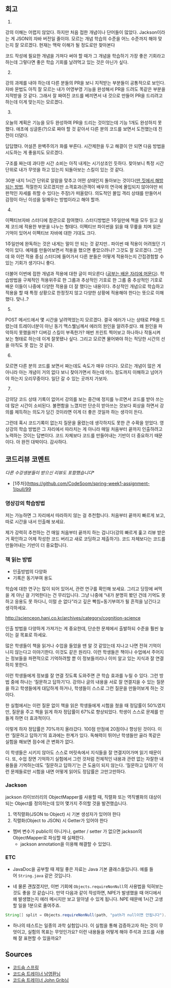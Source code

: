   ## 회고

1)

강의 이해는 어렵지 않았다. 하지만 처음 접한 개념이나 단어들이 많았다. Jackson이라는 게 JSON의 자바 버전일 줄이야. 모르는 개념 학습의 수준을 어느 수준까지 해야 맞는지 잘 모르겠다. 현재는 맥락 이해가 될 정도로만 찾아본다

코드 작성에 필요한 개념을 가져다 써야 할 때가 그 개념을 학습하기 가장 좋은 기회라고 하는데 그렇다면 좋은 학습 기회를 날려먹고 있는 것은 아닌가 싶다.

2)
강의 과제를 내야 하는데 다른 분들의 PR을 보니 지적받는 부분들이 공통적으로 보인다. 자바 문법도 아직 잘 모르는 내가 어영부영 기능을 완성해서 PR을 드려도 똑같은 부분을 지적받을 것 같다. 그래서 잘 짜여진 코드를 베끼면서 내 것으로 만들어 PR을 드리려고 하는데 이게 맞는지는 모르겠다.

3)
오늘의 계획은 기능을 모두 완성하여 PR을 드리는 것이었는데 기능 1개도 완성하지 못했다. 애초에 싱글톤(?)으로 짜야 할 것 같아서 다른 분의 코드를 보면서 도전했는데 진전이 더뎠다. 

답답했다. 어설픈 완벽주의가 화를 부른다. 시간제한을 두고 해결이 안 되면 다음 방법을 시도하는 게 좋을지도 모르겠다.

구조를 짜는데 과다한 시간 소비는 아직 내게는 시기상조인 듯하다. 찾아보니 특정 시간 단위로 내가 무엇을 하고 있는지 되돌아보는 스킬이 있는 것 같다.

30분 내지 1시간 단위로 알람을 맞추고 어떤 상태인지 돌아보는 것이다([딴 짓에서 해방되는 방법](https://www.youtube.com/watch?v=ZEJnnRmmt0M). 적절한지 모르겠지만 소격효과(관객이 배우의 연극에 몰입되지 않아야만 비판적인 자세를 취할 수 있다는 주장)가 떠올랐다. 의도적인 몰입 격리 상태를 만들어서 감정이 아닌 이성을 일깨우는 방법이라고 해야 할까.

4)
이펙티브자바 스터디에 참관으로 참여했다. 스터디방법은 1주일만에 책을 모두 읽고 실제 코드에 적용한 부분을 나누는 형태다. 이펙티브 파이썬을 읽을 때 무릎을 치며 읽은 기억이 있어서 이펙티브 자바에 대한 기대도 크다.

1주일만에 완독하는 것은 내게는 말이 안 되는 것 같지만.. 파이썬 때 적용이 어려웠던 기억이 있다. 예제를 만들어보면서 적용을 했으면 좋았으려나? 그것도 잘 모르겠다. 그런데 와 이런 적용 중심 스터디에 들어가서 다른 분들은 어떻게 적용하는지 간접경험할 수 있는 기회가 생기다니 좋다.

더불어 이번에 접한 개념과 적용에 대한 글이 떠오른다 ([공부는 배운 자리에 머문다](http://scienceon.hani.co.kr/34498)). 학습방법을 구체적인 적용위주로 한 그룹과 추상적인 기호로 한 그룹 중 추상적인 기호로 배운 이들이 나중에 다양한 적용을 더 잘 했다는 내용이다. 추상적인 개념으로 학습하고 적용을 할 때 특정 상황으로 한정짓지 않고 다양한 상황에 적용해야 한다는 뜻으로 이해했다. 맞나..? 

5)
POST 메서드에서 몇 시간을 날려먹었는지 모르겠다. 결국 에러가 나는 상태로 PR을 드렸는데 트레이너분이 아닌 동기 맥스웰님께서 에러의 원인을 알려주셨다. 왜 원인을 파악하지 못했을까? 디버깅 스킬이 부족한가? 매번 프린트 찍어보고 하나하나 작동시켜 보는 형태로 하는데 이게 잘못됐나 싶다. 그리고 모르면 물어봐야 하는 적당한 시간의 선을 아직도 못 잡는 것 같다. 

6)
모르면 다른 분의 코드를 보면서 짜는데도 속도가 매우 더디다. 모르는 개념이 많은 게 아니라 아는 개념이 거의 없다 보니 찾아가면서 하는데 어느 정도까지 이해하고 넘어가야 하는지 오리무중이다. 일단 갈 수 있는 곳까지 가보자.

7)
강의당 코드 상태 기록이 없어서 강의를 보는 중간에 정지를 누르면서 코드를 받아 쓰는데 많은 시간이 소비된다.  불편함을 느꼈지만 단순히 받아쓰는 것보다 회상을 하면서 강의를 체득하는 의도가 담긴 것이라면 이게 더 좋은 것일까 하는 생각이 든다.

그런데 혹시 코드기록이 없는지 질문을 올렸는데 생각하지도 못한 큰 수확을 얻었다. 영상강의 학습 방법은 그 자리에서 따라치는 게 아니라 매일 처음부터 끝까지 인출하려고 노력하는 것이는 답변이다. 코드 자체보다 코드를 만들어내는 기반이 더 중요하기 때문이다. 아 완전 대박이다. 감사하다.

## 코드리뷰 코멘트 

*다른 수강생분들이 받으신 리뷰도 포함했습니다**

- [1주차](https://github.com/CodeSoom/spring-week1-assignment-1/pull/99

### 영상강의 학습방법

저는 가능하면 그 자리에서 따라하지 않는 걸 추천합니다. 처음부터 끝까지 빠르게 보고, 따로 시간을 내서 인출해 보세요.

제가 강력히 추천하는 건 매일 처음부터 끝까지 하는 겁니다(강의 빠르게 훑고 리뷰 받은 거 확인하고 어제 작성한 코드 버리고 새로 코딩하고 제출하기). 코드 자체보다는 코드를 만들어내는 기반이 더 중요합니다.


### 책 읽는 방법
- 인출방법의 다양화
- 기록은 동기부여 용도 

 학습에 대한 연구는 많이 되어 있어서, 관련 연구를 확인해 보세요. 그리고 당장에 써먹을 게 아닌 걸 기억한다는 건 무리입니다. 그냥 나중에 “내가 분명히 봤던 건데 기억도 못 하고 응용도 못 하다니, 이럴 순 없다”라고 깊은 빡침=동기부여가 될 흔적을 남긴다고 생각하세요. 

http://scienceon.hani.co.kr/archives/category/cognition-science

인출 방법을 다양하게 가져가는 게 중요한데, 단순한 문제에서 출발하되 수준을 훨씬 높이는 걸 목표로 하세요.

많은 학생들이 책을 읽거나 수업을 들었을 땐 알 것 같았는데 지나고 나면 전혀 기억이 나지 않는다고 이야기한다. 이것도 같은 원리다. 이런 학생들은 책이나 수업에서 주어지는 정보들을 파편적으로 기억하려할 뿐 이 정보들끼리나 이미 알고 있는 지식과 잘 연결하지 못한다.
 
이런 학생들에게 정보를 잘 연결 짓도록 도와주면 큰 학습 효과를 누릴 수 있다. 그런 방법 중에 하나는 ‘질문하고 답하기’다. 강의나 글의 내용을 서로 잘 연결지을 수 있는 질문을 하고 학생들에게 대답하게 하거나, 학생들이 스스로 그런 질문을 만들어보게 하는 것이다.
 
한 실험에서는 이런 질문 없이 책을 읽은 학생들에게 시험을 쳤을 때 정답률이 50%였지만, 질문을 주고 책을 읽게 하자 정답률이 67%로 향상되었다. 학생이 스스로 문제를 만들게 하면 더 효과적이다.
 
이렇게 하자 정답률은 70%까지 올라갔다. 100점 만점에 20점이나 향상된 것이다. 이런 ‘질문하고 답하기’의 효과에는 한계가 있다. 독해력이 뛰어난 학생들만 골라 똑같은 실험을 해보면 점수에 큰 변화가 없다.
 
이 학생들은 시키지 않아도 스스로 머릿속에서 지식들을 잘 연결지어가며 읽기 때문이다. 또, 수업 장면 기억하기 실험에서 그런 것처럼 전체적인 내용과 관련 없는 자잘한 내용들을 기억하는데도 ‘질문하고 답하기’는 큰 도움이 되지 않는다. ‘질문하고 답하기’ 이런 문제들로만 시험을 내면 어떻게 읽어도 정답률은 고만고만하다.

### Jackson
jackson 라이브러리의 ObjectMapper를 사용할 때, 직렬화 또는 역직별화의 대상이 되는 Object를 정의하는데 있어 몇가지 주의할 것을 발견했습니다.

1.  역직렬화(JSON to Object) 시 기본 생성자가 있어야 한다
2.  직렬화(Object to JSON) 시 Getter가 있어야 한다

-   멤버 변수가 public이 아니거나, getter / setter 가 없으면 jackson의 ObjectMapper로 파싱할 때 실패한다.
    -   jackson annotation을 이용해 해결할 수 있었다.

### ETC

- JavaDoc을 공부할 때 제일 좋은 자료는 Java 기본 클래스들입니다. 예를 들어 `String.java` 같은 것입니다.

- 네 물론 괜찮겠지만, 이번 기회에 `Objects.requireNonNull`의 사용법을 익혀보는 것도 좋을 것 같습니다. 만약 다음과 같이 작성하면, NPE가 발생했을 때 어디에서 왜 발생했는지 에러 메시지만 보고 알아낼 수 있게 됩니다.  NPE 때문에 1시간 고생할 일을 1분으로 줄여주죠.

```java
String[] split = Objects.requireNonNull(path, "path가 null이면 안됩니다").split("/");
```

- 하나의 테스트는 일종의 과학 실험입니다. 이 실험을 통해 검증하고자 하는 것이 무엇이고, 실험의 목표는 무엇인가요? 이런 내용들을 어떻게 해야 주석과 코드를 사용해 잘 표현할 수 있을까요?

## Sources  
  
- [코드숨 스프링](https://www.codesoom.com/courses/spring)  
- [코드숨 트레이너 남영환님](https://github.com/ssisksl77)
- [코드숨 트레이너 John Grib님](https://johngrib.github.io/)  
